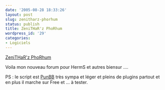 ```yaml
---
date: '2005-08-28 18:33:26'
layout: post
slug: zenitharz-phorhum
status: publish
title: ZeniTHaR'z PhoRhum
wordpress_id: '29'
categories:
- Logiciels
---
```


[ZeniTHaR'z PhoRhum](http://zenithar.free.fr/forum/index.php)

Voila mon nouveau forum pour HermS et autres biensur ....

PS : le script est [PunBB](http://www.punbb.org/) très sympa et léger et pleins de plugins partout et en plus il marche sur Free et ... à tester.

